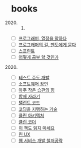 # books

2020. 1.

- [ ] <a href="https://www.aladin.co.kr/shop/wproduct.aspx?ItemId=14635471">프로그래머, 열정을 말하다 </a>
- [ ] <a href="https://www.aladin.co.kr/shop/wproduct.aspx?ItemId=7415431">프로그래머의 길, 멘토에게 묻다 </a>
- [ ] <a href="https://www.aladin.co.kr/shop/wproduct.aspx?ItemId=74920583">스프린트</a>
- [ ] <a href="https://www.aladin.co.kr/shop/wproduct.aspx?ItemId=49588358">어떻게 공부 할 것인가</a>

2020.

- [ ] <a href="https://www.aladin.co.kr/shop/wproduct.aspx?ItemId=37469717">테스트 주도 개발</a>
- [ ] <a href="https://www.aladin.co.kr//wproduct.aspx?ItemId=66925855">소프트웨어 장인</a>
- [ ] <a href="https://www.aladin.co.kr/shop/wproduct.aspx?ItemId=182285146">아주 작은 습관의 힘 </a>
- [ ] <a href="https://www.aladin.co.kr/shop/wproduct.aspx?ItemId=175977462">함께 자라기 </a>
- [ ] <a href="https://www.aladin.co.kr/shop/wproduct.aspx?ItemId=4101734">탤런트 코드</a>
- [ ] <a href="https://www.aladin.co.kr/shop/wproduct.aspx?ItemId=31679090">코딩을 지탱하는 기술 </a>
- [ ] <a href="https://www.aladin.co.kr/shop/wproduct.aspx?ItemId=202322454">클린 아키텍처 </a>
- [ ] <a href="https://www.aladin.co.kr/shop/wproduct.aspx?ItemId=86619346">클린 코더</a>
- [ ] <a href="https://www.aladin.co.kr/shop/wproduct.aspx?ItemId=174227910">이 책도 읽지 마세요 </a>
- [ ] <a href="https://www.aladin.co.kr/shop/wproduct.aspx?ItemId=31424195">린 UX </a>
- [ ] <a href="https://www.aladin.co.kr/shop/wproduct.aspx?ItemId=38880484">웹 서비스 개발 철저공략 </a>
